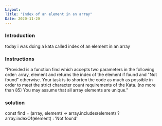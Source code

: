```yaml
---
Layout:
Title: "Index of an element in an array"
Date: 2020-11-20
---
```


### Introduction
today i was doing a kata called index of an element in an array

### Instructions 
"Provided is a function find which accepts two parameters in the following order: array, element and returns the index of the element if found and "Not found" otherwise. Your task is to shorten the code as much as possible in order to meet the strict character count requirements of the Kata. (no more than 85) You may assume that all array elements are unique."

### solution 
const find = (array, element) =>
  array.includes(element) ? array.indexOf(element) : 'Not found'